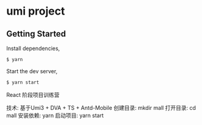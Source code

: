 # umi project

## Getting Started

Install dependencies,

```bash
$ yarn
```

Start the dev server,

```bash
$ yarn start
```




React 阶段项目训练营

技术: 基于Umi3 + DVA + TS + Antd-Mobile
创建目录: mkdir mall
打开目录: cd mall
安装依赖: yarn
启动项目: yarn start
